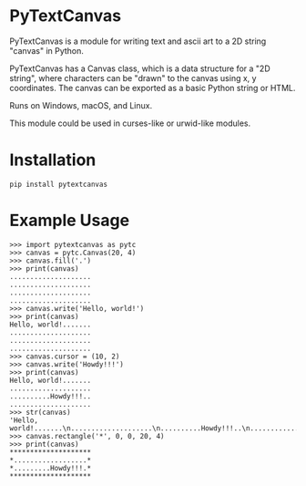 # PyTextCanvas
PyTextCanvas is a module for writing text and ascii art to a 2D string "canvas" in Python.

PyTextCanvas has a Canvas class, which is a data structure for a "2D string", where characters can be "drawn" to the canvas using x, y coordinates. The canvas can be exported as a basic Python string or HTML.

Runs on Windows, macOS, and Linux.

This module could be used in curses-like or urwid-like modules.


Installation
============

    pip install pytextcanvas


Example Usage
=============

    >>> import pytextcanvas as pytc
    >>> canvas = pytc.Canvas(20, 4)
    >>> canvas.fill('.')
    >>> print(canvas)
    ....................
    ....................
    ....................
    ....................
    >>> canvas.write('Hello, world!')
    >>> print(canvas)
    Hello, world!.......
    ....................
    ....................
    ....................
    >>> canvas.cursor = (10, 2)
    >>> canvas.write('Howdy!!!')
    >>> print(canvas)
    Hello, world!.......
    ....................
    ..........Howdy!!!..
    ....................
    >>> str(canvas)
    'Hello, world!.......\n....................\n..........Howdy!!!..\n....................'
    >>> canvas.rectangle('*', 0, 0, 20, 4)
    >>> print(canvas)
    ********************
    *..................*
    *.........Howdy!!!.*
    ********************
